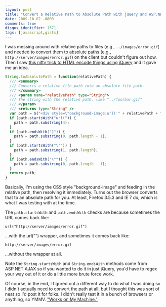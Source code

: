 ```yaml
---
layout: post
title: "Convert a Relative Path to Absolute Path with jQuery and ASP.NET AJAX"
date: 2009-10-02 -0800
comments: true
disqus_identifier: 1571
tags: [javascript,gists]
---
```

I was messing around with relative paths to files (e.g., `../images/error.gif`) and needed to convert them to absolute paths (e.g., `http://server/images/error.gif`) on the client but couldn't figure out how. Then I saw [this nifty trick to HTML encode things using jQuery](http://debuggable.com/posts/encode-html-entities-with-jquery:480f4dd6-13cc-4ce9-8071-4710cbdd56cb) and it gave me an idea.

```javascript
String.toAbsolutePath = function(relativePath) {
  /// <summary>
  /// Converts a relative file path into an absolute file path.
  /// </summary>
  /// <param name="relativePath" type="String">
  /// The string with the relative path, like "../foo/bar.gif"
  /// </param>
  /// <returns type="String" />
  var path = $("<div style=\"background-image:url('" + relativePath + "');\"></div>").css("background-image");
  if (path.startsWith("url(")) {
    path = path.substring(4);
  }
  if (path.endsWith(")")) {
    path = path.substring(0, path.length - 1);
  }
  if (path.startsWith("\"")) {
    path = path.substring(1, path.length);
  }
  if (path.endsWith("\"")) {
    path = path.substring(0, path.length - 1);
  }
  return path;
}
```

Basically, I'm using the CSS style "background-image" and feeding in the relative path, then resolving it immediately. Turns out the browser converts that to an absolute path for you. At least, Firefox 3.5.3 and IE 7 do, which is what I was testing with at the time.

The `path.startsWith` and `path.endsWith` checks are because sometimes the URL comes back like:

`url("http://server/images/error.gif")`

...with the url("") wrapper, and sometimes it comes back like:

`http://server/images/error.gif`

...without the wrapper at all.

Note the `String.startsWith` and `String.endsWith` methods come from ASP.NET AJAX so if you wanted to do it in just jQuery, you'd have to regex your way out of it or do a little more brute force work.

Of course, in the end, I figured out a different way to do what I was doing so I didn't actually need to convert the path at all, but I thought this was sort of neat so I'd post it for folks. I didn't really test it in a bunch of browsers or anything, so YMMV. ["Works on My Machine."](http://www.codinghorror.com/blog/archives/000818.html)
